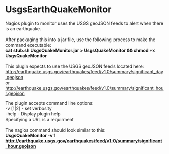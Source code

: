 # UsgsEarthQuakeMonitor
Nagios plugin to monitor uses the USGS geoJSON feeds to alert when there is an earthquake.
<br/>
<br/>
After packaging this into a jar file, use the following process to make the command executable:
<br/>
<b>cat stub.sh UsgsQuakeMonitor.jar > UsgsQuakeMonitor && chmod +x UsgsQuakeMonitor</b>
<br/>
<br/>
This plugin expects to use the USGS geoJSON feeds located here:
http://earthquake.usgs.gov/earthquakes/feed/v1.0/summary/significant_day.geojson
<br/>or<br/>
http://earthquake.usgs.gov/earthquakes/feed/v1.0/summary/significant_hour.geojson

The plugin accepts command line options:<br/>
-v [1|2]  - set verbosity<br/>
-help     - Display plugin help<br/>
Specifying a URL is a requirment<br/>
<br/>
The nagios command should look similar to this:<br/>
<b>UsgsQuakeMonitor -v 1 http://earthquake.usgs.gov/earthquakes/feed/v1.0/summary/significant_hour.geojson</b>